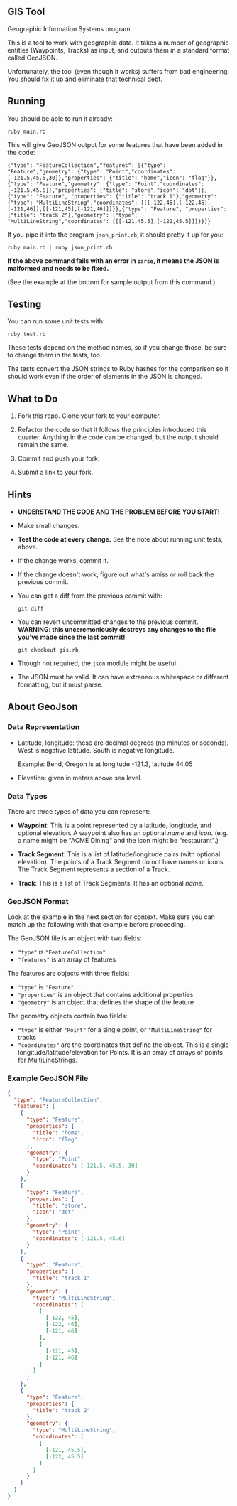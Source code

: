 ## GIS Tool

Geographic Information Systems program.

This is a tool to work with geographic data. It takes a number of
geographic entities (Waypoints, Tracks) as input, and outputs them in a
standard format called GeoJSON.

Unfortunately, the tool (even though it works) suffers from bad
engineering. You should fix it up and eliminate that technical debt.

## Running

You should be able to run it already:

```
ruby main.rb
```

This will give GeoJSON output for some features that have been added in
the code:

```
{"type": "FeatureCollection","features": [{"type": "Feature","geometry": {"type": "Point","coordinates": [-121.5,45.5,30]},"properties": {"title": "home","icon": "flag"}},{"type": "Feature","geometry": {"type": "Point","coordinates": [-121.5,45.6]},"properties": {"title": "store","icon": "dot"}},{"type": "Feature", "properties": {"title": "track 1"},"geometry": {"type": "MultiLineString","coordinates": [[[-122,45],[-122,46],[-121,46]],[[-121,45],[-121,46]]]}},{"type": "Feature", "properties": {"title": "track 2"},"geometry": {"type": "MultiLineString","coordinates": [[[-121,45.5],[-122,45.5]]]}}]}
```

If you pipe it into the program `json_print.rb`, it should pretty
it up for you:

```
ruby main.rb | ruby json_print.rb
```

**If the above command fails with an error in `parse`, it means the JSON
is malformed and needs to be fixed.**

(See the example at the bottom for sample output from this command.)

## Testing

You can run some unit tests with:

```
ruby test.rb
```

These tests depend on the method names, so if you change those, be sure
to change them in the tests, too.

The tests convert the JSON strings to Ruby hashes for the comparison so
it should work even if the order of elements in the JSON is changed.

## What to Do

1. Fork this repo. Clone your fork to your computer.

2. Refactor the code so that it follows the principles introduced this
   quarter. Anything in the code can be changed, but the output should
   remain the same.

3. Commit and push your fork.

4. Submit a link to your fork.

## Hints

- **UNDERSTAND THE CODE AND THE PROBLEM BEFORE YOU START!**

- Make small changes.

- **Test the code at every change.** See the note about running unit
  tests, above.

- If the change works, commit it.

- If the change doesn't work, figure out what's amiss or roll back the
  previous commit.

- You can get a diff from the previous commit with:

  ```
  git diff
  ```

- You can revert uncommitted changes to the previous commit.
  **WARNING: this unceremoniously destroys any changes to the file
  you've made since the last commit!**

  ```
  git checkout gis.rb
  ```

- Though not required, the `json` module might be useful.

- The JSON must be valid. It can have extraneous whitespace or different
  formatting, but it must parse.

## About GeoJson

### Data Representation

- Latitude, longitude: these are decimal degrees (no minutes or
  seconds). West is negative latitude. South is negative longitude.

  Example: Bend, Oregon is at longitude -121.3, latitude 44.05

- Elevation: given in meters above sea level.

### Data Types

There are three types of data you can represent:

- **Waypoint**: This is a point represented by a latitude, longitude,
  and optional elevation. A waypoint also has an optional _name_ and
  _icon_. (e.g. a name might be "ACME Dining" and the icon might be
  "restaurant".)

- **Track Segment**: This is a list of latitude/longitude pairs (with
  optional elevation). The points of a Track Segment do not have names
  or icons. The Track Segment represents a section of a Track.

- **Track**: This is a list of Track Segments. It has an optional
  _name_.

### GeoJSON Format

Look at the example in the next section for context. Make sure you can
match up the following with that example before proceeding.

The GeoJSON file is an object with two fields:

- `"type"` is `"FeatureCollection"`
- `"features"` is an array of features

The features are objects with three fields:

- `"type"` is `"Feature"`
- `"properties"` is an object that contains additional properties
- `"geometry"` is an object that defines the shape of the feature

The geometry objects contain two fields:

- `"type"` is either `"Point"` for a single point, or
  `"MultiLineString"` for tracks
- `"coordinates"` are the coordinates that define the object. This is a
  single longitude/latitude/elevation for Points. It is an array of
  arrays of points for MultiLineStrings.

### Example GeoJSON File

```json
{
  "type": "FeatureCollection",
  "features": [
    {
      "type": "Feature",
      "properties": {
        "title": "home",
        "icon": "flag"
      },
      "geometry": {
        "type": "Point",
        "coordinates": [-121.5, 45.5, 30]
      }
    },
    {
      "type": "Feature",
      "properties": {
        "title": "store",
        "icon": "dot"
      },
      "geometry": {
        "type": "Point",
        "coordinates": [-121.5, 45.6]
      }
    },
    {
      "type": "Feature",
      "properties": {
        "title": "track 1"
      },
      "geometry": {
        "type": "MultiLineString",
        "coordinates": [
          [
            [-122, 45],
            [-122, 46],
            [-121, 46]
          ],
          [
            [-121, 45],
            [-121, 46]
          ]
        ]
      }
    },
    {
      "type": "Feature",
      "properties": {
        "title": "track 2"
      },
      "geometry": {
        "type": "MultiLineString",
        "coordinates": [
          [
            [-121, 45.5],
            [-122, 45.5]
          ]
        ]
      }
    }
  ]
}
```
